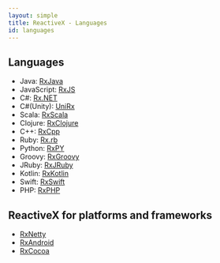 ```yaml
---
layout: simple
title: ReactiveX - Languages
id: languages
---
```


## Languages

* Java: [RxJava](https://github.com/ReactiveX/RxJava)
* JavaScript: [RxJS](https://github.com/Reactive-Extensions/RxJS)
* C#: [Rx.NET](https://github.com/Reactive-Extensions/Rx.NET)
* C#(Unity): [UniRx](https://github.com/neuecc/UniRx)
* Scala: [RxScala](https://github.com/ReactiveX/RxScala)
* Clojure: [RxClojure](https://github.com/ReactiveX/RxClojure)
* C++: [RxCpp](https://github.com/Reactive-Extensions/RxCpp)
* Ruby: [Rx.rb](https://github.com/Reactive-Extensions/Rx.rb)
* Python: [RxPY](https://github.com/ReactiveX/RxPY)
* Groovy: [RxGroovy](https://github.com/ReactiveX/RxGroovy)
* JRuby: [RxJRuby](https://github.com/ReactiveX/RxJRuby)
* Kotlin: [RxKotlin](https://github.com/ReactiveX/RxKotlin)
* Swift: [RxSwift](https://github.com/kzaher/RxSwift)
* PHP: [RxPHP](https://github.com/ReactiveX/RxPHP)

## ReactiveX for platforms and frameworks

* [RxNetty](https://github.com/ReactiveX/RxNetty)
* [RxAndroid](https://github.com/ReactiveX/RxAndroid)
* [RxCocoa](https://github.com/kzaher/RxSwift)
